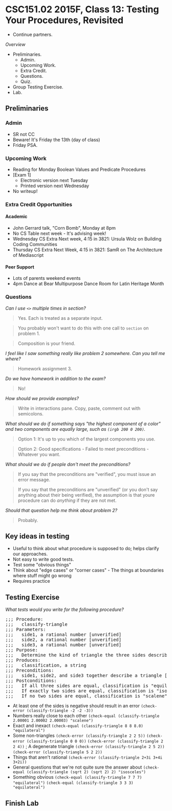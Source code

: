 CSC151.02 2015F, Class 13: Testing Your Procedures, Revisited
=============================================================

* Continue partners.

_Overview_

* Preliminaries.
    * Admin.
    * Upcoming Work.
    * Extra Credit.
    * Questions.
    * Quiz.
* Group Testing Exercise.
* Lab.

Preliminaries
-------------

### Admin

* SR not CC
* Beware!  It's Friday the 13th (day of class)
* Friday PSA.

### Upcoming Work

* Reading for Monday
  Boolean Values and Predicate Procedures
* [Exam 1]
    * Electronic version next Tuesday
    * Printed version next Wednesday
* No writeup!

### Extra Credit Opportunities

#### Academic

* John Gerrard talk, "Corn Bomb", Monday at 8pm
* No CS Table next week - It's advising week!
* Wednesday CS Extra Next week, 4:15 in 3821: Ursula Wolz on Building
  Coding Communities
* Thursday CS Extra Next Week, 4:15 in 3821: SamR on The Architecture of
  Mediascript

#### Peer Support

* Lots of parents weekend events
* 4pm Dance at Bear Multipurpose Dance Room for Latin Heritage Month

### Questions
 
_Can I use `<>` multiple times in section?_

> Yes.  Each is treated as a separate input.

> You probably won't want to do this with one call to `section` on problem 1.

> Composition is your friend.

_I feel like I saw something really like problem 2 somewhere.  Can you
 tell me where?_

> Homework assignment 3.

_Do we have homework in addition to the exam?_

> No!

_How should we provide examples?_

> Write in interactions pane.  Copy, paste, comment out with semicolons.

_What should we do if something says "the highest component of a color"
 and two components are equally large, such as `(irgb 200 0 200)`._

> Option 1: It's up to you which of the largest components you use.

> Option 2: Good specifications - Failed to meet preconditions - Whatever
  you want.

_What should we do if people don't meet the preconditions?_

> If you say that the preconditions are "verified", you must issue an
  error message.

> If you say that the preconditions are "unverified" (or you don't say
  anything about their being verified), the assumption is that youre
  procedure can do *anything* if they are not met.

_Should that question help me think about problem 2?_

> Probably.

Key ideas in testing
--------------------

* Useful to think about what procedure is supposed to do; helps clarify
  our approaches.
* Not easy to write good tests.
* Test some "obvious things"
* Think about "edge cases" or "corner cases" - The things at boundaries
  where stuff might go wrong
* Requires practice

Testing Exercise
----------------

_What tests would you write for the following procedure?_

<pre>
;;; Procedure:
;;;   classify-triangle
;;; Parameters:
;;;   side1, a rational number [unverified]
;;;   side2, a rational number [unverified]
;;;   side3, a rational number [unverified]
;;; Purpose:
;;;   Determine the kind of triangle the three sides describe.
;;; Produces:
;;;   classification, a string 
;;; Preconditions:
;;;   side1, side2, and side3 together describe a triangle [verified]
;;; Postconditions:
;;;   If all three sides are equal, classification is "equilateral".
;;;   If exactly two sides are equal, classification is "isosceles".
;;;   If no two sides are equal, classification is "scalene".
</pre>

* At least one of the sides is negative should result in an error
  `(check-error (classify-triangle -2 -2 -3))`
* Numbers really close to each other
  `(check-equal (classify-triangle 2.00001 2.00002 2.00003) "scalene")`
* Exact and inexact
  `(check-equal (classify-triangle 8 8 8.0) "equilateral")`
* Some non-triangles
  `(check-error (classify-triangle 2 2 5))`
  `(check-error (classify-triangle 0 0 0))`
  `(check-error (classify-triangle 2 2 4))` ; A degenerate triangle
  `(check-error (classify-triangle 2 5 2))`
  `(check-error (classify-triangle 5 2 2))`
* Things that aren't rational
  `(check-error (classify-triangle 2+3i 3+4i 3+2i))`
* General questions that we're not quite sure the answer about
  `(check-equal (classify-triangle (sqrt 2) (sqrt 2) 2) "isosceles")`
* Something obvious
  `(check-equal (classify-triangle 7 7 7) "equilateral")`
  `(check-equal (classify-triangle 3 3 3) "equilateral")`

Finish Lab
----------
